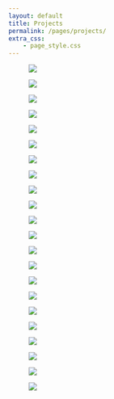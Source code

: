 ```yaml
---
layout: default
title: Projects
permalink: /pages/projects/
extra_css: 
    - page_style.css
---
```


<!-- copy the full projects.html body -->
<div class="content_desktop">
    <div class="projects">
        <figure>
            <a href="{{ '/pages/projects/SSSR-Final/' | relative_url }}"><img src="{{ '/pages/projects/assets/SSSR-Final.jpg' | relative_url }}"></a>
            <!-- <figcaption><a href="{{ '/pages/projects/NPR-STAR.html">Non-Pyrotechnic Recovery System for High-Powered Rockets</a></figcaption> -->
        </figure>
        <figure>
            <a href="{{ '/pages/projects/MPC-Final/' | relative_url }}"><img src="{{ '/pages/projects/assets/MPC-Final.jpg' | relative_url }}"></a>
            <!-- <figcaption><a href="{{ '/pages/projects/NPR-STAR.html">Non-Pyrotechnic Recovery System for High-Powered Rockets</a></figcaption> -->
        </figure>
        <figure>
            <a href="{{ '/pages/projects/RnA-Final/' | relative_url }}"><img src="{{ '/pages/projects/assets/RnA-Final.jpg' | relative_url }}"></a>
            <!-- <figcaption><a href="{{ '/pages/projects/NPR-STAR.html">Non-Pyrotechnic Recovery System for High-Powered Rockets</a></figcaption> -->
        </figure>
        <figure>
            <a href="{{ '/pages/projects/NPR-STAR/' | relative_url }}"><img src="{{ '/pages/projects/assets/NPR-STAR.jpg' | relative_url }}"></a>
            <!-- <figcaption><a href="{{ '/pages/projects/NPR-STAR.html">Non-Pyrotechnic Recovery System for High-Powered Rockets</a></figcaption> -->
        </figure>
    </div>
    <div class="projects">
        <figure>
            <a href="{{ '/pages/projects/STP-STAR/' | relative_url }}"><img src="{{ '/pages/projects/assets/STP-STAR.jpg' | relative_url }}"></a>
            <!-- <figcaption><a href="{{ '/pages/projects/STP-STAR.html">Static Test Pad for Rocket Motors</a></figcaption> -->
        </figure>
        <figure>
            <a href="{{ '/pages/projects/FFT-Sewing/' | relative_url }}"><img src="{{ '/pages/projects/assets/FFT-Sewing.jpg' | relative_url }}"></a>
            <!-- <figcaption><a href="{{ '/pages/projects/FFT-Sewing.html">FFT Analysis of Vibration Signals from Traditional Sewing Machine</a></figcaption> -->
        </figure>
        <figure>
            <a href="{{ '/pages/projects/RoboBee-Review/' | relative_url }}"><img src="{{ '/pages/projects/assets/RoboBee-Review.jpg' | relative_url }}"></a>
            <!-- <figcaption><a href="{{ '/pages/projects/RoboBee-Review.html">Review of RoboBee: Harvard's insect-sized Biomimetic Robot</a></figcaption> -->
        </figure>
        <figure>
            <a href="{{ '/pages/projects/AI-Inventory/' | relative_url }}"><img src="{{ '/pages/projects/assets/AI-Inventory.jpg' | relative_url }}"></a>
            <!-- <figcaption><a href="{{ '/pages/projects/AI-Inventory.html">The Rising Role of Artificial Intelligence in Inventory Management</a></figcaption> -->
        </figure>
    </div>
    <div class="projects">
        <figure>
            <a href="{{ '/pages/projects/ASM-Watts/' | relative_url }}"><img src="{{ '/pages/projects/assets/ASM-Watts.jpg' | relative_url }}"></a>
            <!-- <figcaption><a href="{{ '/pages/projects/ASM-Watts.html">Analysis and Synthesis of Four bar mechanism - Watt's linkage</a></figcaption> -->
        </figure>
        <figure>
            <a href="{{ '/pages/projects/NMCP/' | relative_url }}"><img src="{{ '/pages/projects/assets/NMCP.jpg' | relative_url }}"></a>
            <!-- <figcaption><a href="{{ '/pages/projects/NMCP.html">Study of "A Numerical Model for Design and Optimization of Surface Textures for Tilting Pad Thrust Bearings"</a></figcaption> -->
        </figure>
        <!-- <figure>
            <a href="{{ '/pages/projects/Smoke.htm/' | relative_url }}"><img src="{{ '/pages/projects/assets/Smoke.jpg' | relative_url }}"></a>
        </figure> -->
        <figure>
            <a href="{{ '/pages/projects/GSF/' | relative_url }}"><img src="{{ '/pages/projects/assets/GSF.jpg' | relative_url }}"></a>
            <!-- <figcaption><a href="{{ '/pages/projects/NMCP.html">Study of "A Numerical Model for Design and Optimization of Surface Textures for Tilting Pad Thrust Bearings"</a></figcaption> -->
        </figure>
    </div>
</div>
<div class="content_mobile">
    <div class="projects_mobile">
        <figure>
            <a href="{{ '/pages/projects/SSSR-Final/' | relative_url }}"><img src="{{ '/pages/projects/assets/SSSR-Final.jpg' | relative_url }}"></a>
            <!-- <figcaption><a href="{{ '/pages/projects/NPR-STAR.html">Non-Pyrotechnic Recovery System for High-Powered Rockets</a></figcaption> -->
        </figure>
        <figure>
            <a href="{{ '/pages/projects/MPC-Final/' | relative_url }}"><img src="{{ '/pages/projects/assets/MPC-Final.jpg' | relative_url }}"></a>
            <!-- <figcaption><a href="{{ '/pages/projects/NPR-STAR.html">Non-Pyrotechnic Recovery System for High-Powered Rockets</a></figcaption> -->
        </figure>
        <figure>
            <a href="{{ '/pages/projects/RnA-Final/' | relative_url }}"><img src="{{ '/pages/projects/assets/RnA-Final.jpg' | relative_url }}"></a>
            <!-- <figcaption><a href="{{ '/pages/projects/NPR-STAR.html">Non-Pyrotechnic Recovery System for High-Powered Rockets</a></figcaption> -->
        </figure>
        <figure>
            <a href="{{ '/pages/projects/NPR-STAR/' | relative_url }}"><img src="{{ '/pages/projects/assets/NPR-STAR.jpg' | relative_url }}"></a>
            <!-- <figcaption><a href="{{ '/pages/projects/NPR-STAR.html">Non-Pyrotechnic Recovery System for High-Powered Rockets</a></figcaption> -->
        </figure>
        <figure>
            <a href="{{ '/pages/projects/STP-STAR/' | relative_url }}"><img src="{{ '/pages/projects/assets/STP-STAR.jpg' | relative_url }}"></a>
            <!-- <figcaption><a href="{{ '/pages/projects/STP-STAR.html">Static Test Pad for Rocket Motors</a></figcaption> -->
        </figure>
        <figure>
            <a href="{{ '/pages/projects/FFT-Sewing/' | relative_url }}"><img src="{{ '/pages/projects/assets/FFT-Sewing.jpg' | relative_url }}"></a>
            <!-- <figcaption><a href="{{ '/pages/projects/FFT-Sewing.html">FFT Analysis of Vibration Signals from Traditional Sewing Machine</a></figcaption> -->
        </figure>
        <figure>
            <a href="{{ '/pages/projects/RoboBee-Review/' | relative_url }}"><img src="{{ '/pages/projects/assets/RoboBee-Review.jpg' | relative_url }}"></a>
            <!-- <figcaption><a href="{{ '/pages/projects/RoboBee-Review.html">Review of RoboBee: Harvard's insect-sized Biomimetic Robot</a></figcaption> -->
        </figure>
        <figure>
            <a href="{{ '/pages/projects/AI-Inventory/' | relative_url }}"><img src="{{ '/pages/projects/assets/AI-Inventory.jpg' | relative_url }}"></a>
            <!-- <figcaption><a href="{{ '/pages/projects/AI-Inventory.html">The Rising Role of Artificial Intelligence in Inventory Management</a></figcaption> -->
        </figure>
        <figure>
            <a href="{{ '/pages/projects/ASM-Watts/' | relative_url }}"><img src="{{ '/pages/projects/assets/ASM-Watts.jpg' | relative_url }}"></a>
            <!-- <figcaption><a href="{{ '/pages/projects/ASM-Watts.html">Analysis and Synthesis of Four bar mechanism - Watt's linkage</a></figcaption> -->
        </figure>
        <figure>
            <a href="{{ '/pages/projects/NMCP/' | relative_url }}"><img src="{{ '/pages/projects/assets/NMCP.jpg' | relative_url }}"></a>
            <!-- <figcaption><a href="{{ '/pages/projects/NMCP.html">Study of "A Numerical Model for Design and Optimization of Surface Textures for Tilting Pad Thrust Bearings"</a></figcaption> -->
        </figure>
        <!-- <figure>
            <a href="{{ '/pages/projects/Smoke.htm/' | relative_url }}"><img src="{{ '/pages/projects/assets/Smoke.jpg' | relative_url }}"></a>
        </figure> -->
        <figure>
            <a href="{{ '/pages/projects/GSF/' | relative_url }}"><img src="{{ '/pages/projects/assets/GSF.jpg' | relative_url }}"></a>
            <!-- <figcaption><a href="{{ '/pages/projects/NMCP.html">Study of "A Numerical Model for Design and Optimization of Surface Textures for Tilting Pad Thrust Bearings"</a></figcaption> -->
        </figure>
    </div>
</div>
